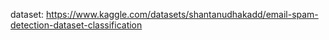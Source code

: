 dataset: https://www.kaggle.com/datasets/shantanudhakadd/email-spam-detection-dataset-classification
